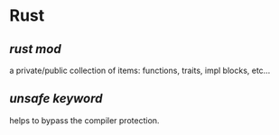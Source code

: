 # Rust

## *rust mod*

a private/public collection of items: functions, traits, impl blocks, etc…

## *unsafe keyword*

helps to bypass the compiler protection.
